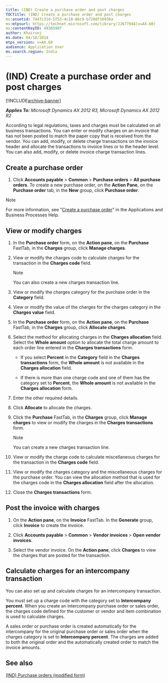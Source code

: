 ```yaml
---
title: (IND) Create a purchase order and post charges
TOCTitle: (IND) Create a purchase order and post charges
ms:assetid: 7d47c31d-5f53-4c18-86c9-b7288f16936a
ms:mtpsurl: https://technet.microsoft.com/library/JJ677944(v=AX.60)
ms:contentKeyID: 49385907
author: Khairunj
ms.date: 04/18/2014
mtps_version: v=AX.60
audience: Application User
ms.search.region: India
---
```


# (IND) Create a purchase order and post charges 


[!INCLUDE[archive-banner](includes/archive-banner.md)]


_**Applies To:** Microsoft Dynamics AX 2012 R3, Microsoft Dynamics AX 2012 R2_

According to legal regulations, taxes and charges must be calculated on all business transactions. You can enter or modify charges on an invoice that has not been posted to match the paper copy that is received from the vendor. You can add, modify, or delete charge transactions on the invoice header and allocate the transactions to invoice lines or to the header level. You can also add, modify, or delete invoice charge transaction lines.

## Create a purchase order

1.  Click **Accounts payable** \> **Common** \> **Purchase orders** \> **All purchase orders**. To create a new purchase order, on the **Action Pane**, on the **Purchase order** tab, in the **New** group, click **Purchase order**.


> [!NOTE]
> <P>For more information, see "<A href="create-a-purchase-order.md">Create a purchase order</A>" in the Applications and Business Processes Help.</P>



## View or modify charges

1.  In the **Purchase order** form, on the **Action pane**, on the **Purchase** FastTab, in the **Charges** group, click **Manage charges**.

2.  View or modify the charges code to calculate charges for the transaction in the **Charges code** field.
    

    > [!NOTE]
    > <P>You can also create a new charges transaction line.</P>



3.  View or modify the charges category for the purchase order in the **Category** field.

4.  View or modify the value of the charges for the charges category in the **Charges value** field.

5.  In the **Purchase order** form, on the **Action pane**, on the **Purchase** FastTab, in the **Charges** group, click **Allocate charges**.

6.  Select the method for allocating charges in the **Charges allocation** field. Select the **Whole amount** option to allocate the total charge amount to each order line entered in the **Charges transactions** form.
    
      - If you select **Percent** in the **Category** field in the **Charges transactions** form, the **Whole amount** is not available in the **Charges allocation** field.
    
      - If there is more than one charge code and one of them has the category set to **Percent**, the **Whole amount** is not available in the **Charges allocation** form.

7.  Enter the other required details.

8.  Click **Allocate** to allocate the charges.

9.  Click the **Purchase** FastTab, in the **Charges** group, click **Manage charges** to view or modify the charges in the **Charges transactions** form.
    

    > [!NOTE]
    > <P>You can create a new charges transaction line.</P>



10. View or modify the charge code to calculate miscellaneous charges for the transaction in the **Charges code** field.

11. View or modify the charges category and the miscellaneous charges for the purchase order. You can view the allocation method that is used for the charges code in the **Charges allocation** field after the allocation.

12. Close the **Charges transactions** form.

## Post the invoice with charges

1.  On the **Action pane**, on the **Invoice** FastTab. In the **Generate** group, click **Invoice** to create the invoice.

2.  Click **Accounts payable** \> **Common** \> **Vendor invoices** \> **Open vendor invoices**.

3.  Select the vendor invoice. On the **Action pane**, click **Charges** to view the charges that are posted for the transaction.

## Calculate charges for an intercompany transaction

You can also set up and calculate charges for an intercompany transaction.

You must set up a charge code with the category set to **Intercompany percent**. When you create an intercompany purchase order or sales order, the charges code defined for the customer or vendor and item combination is used to calculate charges.

A sales order or purchase order is created automatically for the intercompany for the original purchase order or sales order when the charges category is set to **Intercompany percent**. The charges are added to both the original order and the automatically created order to match the invoice amounts.

## See also

[(IND) Purchase orders (modified form)](https://technet.microsoft.com/library/jj664798\(v=ax.60\))

  


